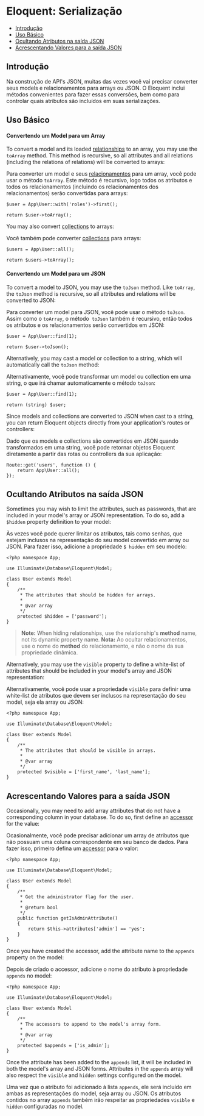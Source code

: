 # Eloquent: Serialização

- [Introdução](#introduction)
- [Uso Básico](#basic-usage)
- [Ocultando Atributos na saída JSON](#hiding-attributes-from-json)
- [Acrescentando Valores para a saída JSON](#appending-values-to-json)

<a name="introduction"></a>
## Introdução

Na construção de API's JSON, muitas das vezes você vai precisar converter seus models e relacionamentos para arrays ou JSON. O Eloquent inclui métodos convenientes para fazer essas conversões, bem como para controlar quais atributos são incluídos em suas serializações.

<a name="basic-usage"></a>
## Uso Básico

#### Convertendo um Model para um Array

To convert a model and its loaded [relationships](/docs/{{version}}/eloquent-relationships) to an array, you may use the `toArray` method. This method is recursive, so all attributes and all relations (including the relations of relations) will be converted to arrays:

Para converter um model e seus [relacionamentos](/docs/{{version}}/eloquent-relationships) para um array, você pode usar o método `toArray`. Este método é recursivo, logo todos os atributos e todos os relacionamentos (incluindo os relacionamentos dos relacionamentos) serão convertidas para arrays:

	$user = App\User::with('roles')->first();

	return $user->toArray();

You may also convert [collections](/docs/{{version}}/eloquent-collections) to arrays:

Você também pode converter [collections](/docs/{{version}}/eloquent-collections) para arrays:

	$users = App\User::all();

	return $users->toArray();

#### Convertendo um Model para um JSON

To convert a model to JSON, you may use the `toJson` method. Like `toArray`, the `toJson` method is recursive, so all attributes and relations will be converted to JSON:

Para converter um model para JSON, você pode usar o método `toJson`. Assim como o `toArray`, o método` toJson` também é recursivo, então todos os atributos e os relacionamentos serão convertidos em JSON:

	$user = App\User::find(1);

	return $user->toJson();

Alternatively, you may cast a model or collection to a string, which will automatically call the `toJson` method:

Alternativamente, você pode transformar um model ou collection em uma string, o que irá chamar automaticamente o método `toJson`:

	$user = App\User::find(1);

	return (string) $user;

Since models and collections are converted to JSON when cast to a string, you can return Eloquent objects directly from your application's routes or controllers:

Dado que os models e collections são convertidos em JSON quando transformados em uma string, você pode retornar objetos Eloquent diretamente a partir das rotas ou controllers da sua aplicação:

	Route::get('users', function () {
		return App\User::all();
	});

<a name="hiding-attributes-from-json"></a>
## Ocultando Atributos na saída JSON

Sometimes you may wish to limit the attributes, such as passwords, that are included in your model's array or JSON representation. To do so, add a `$hidden` property definition to your model:

Às vezes você pode querer limitar os atributos, tais como senhas, que estejam inclusos na representação do seu model convertido em array ou JSON. Para fazer isso, adicione a propriedade `$ hidden` em seu modelo:

	<?php namespace App;

	use Illuminate\Database\Eloquent\Model;

	class User extends Model
	{
		/**
		 * The attributes that should be hidden for arrays.
		 *
		 * @var array
		 */
		protected $hidden = ['password'];
	}

> **Note:** When hiding relationships, use the relationship's **method** name, not its dynamic property name.
> **Nota:** Ao ocultar relacionamentos, use o nome do **method** do relacionamento, e não o nome da sua propriedade dinâmica.

Alternatively, you may use the `visible` property to define a white-list of attributes that should be included in your model's array and JSON representation:

Alternativamente, você pode usar a propriedade `visible` para definir uma white-list de atributos que devem ser inclusos na representação do seu model, seja ela array ou JSON:

	<?php namespace App;

	use Illuminate\Database\Eloquent\Model;

	class User extends Model
	{
		/**
		 * The attributes that should be visible in arrays.
		 *
		 * @var array
		 */
		protected $visible = ['first_name', 'last_name'];
	}

<a name="appending-values-to-json"></a>
## Acrescentando Valores para a saída JSON

Occasionally, you may need to add array attributes that do not have a corresponding column in your database. To do so, first define an [accessor](/docs/{{version}}/eloquent-mutators) for the value:

Ocasionalmente, você pode precisar adicionar um array de atributos que não possuam uma coluna correspondente em seu banco de dados. Para fazer isso, primeiro defina um [accessor](/docs/{{version}}/eloquent-mutators) para o valor:

	<?php namespace App;

	use Illuminate\Database\Eloquent\Model;

	class User extends Model
	{
		/**
		 * Get the administrator flag for the user.
		 *
		 * @return bool
		 */
		public function getIsAdminAttribute()
		{
			return $this->attributes['admin'] == 'yes';
		}
	}

Once you have created the accessor, add the attribute name to the `appends` property on the model:

Depois de criado o accessor, adicione o nome do atributo à propriedade `appends` no model:

	<?php namespace App;

	use Illuminate\Database\Eloquent\Model;

	class User extends Model
	{
		/**
		 * The accessors to append to the model's array form.
		 *
		 * @var array
		 */
		protected $appends = ['is_admin'];
	}

Once the attribute has been added to the `appends` list, it will be included in both the model's array and JSON forms. Attributes in the `appends` array will also respect the `visible` and `hidden` settings configured on the model.

Uma vez que o atributo foi adicionado à lista `appends`, ele será incluído em ambas as representações do model, seja array ou JSON. Os atributos contidos no array `appends` também irão respeitar as propriedades `visible` e `hidden` configuradas no model.

